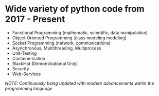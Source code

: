 # Wide variety of python code from 2017 - Present
- Functional Programming (mathematic, scientific, data manipulation)
- Object Oriented Programming (class modeling modeling)
- Socket Programming (network, communications)
- Asynchronous, Multithreading, Multiprocess
- Unit-Testing
- Containerization
- BlackHat (Demonstrational Only)
- Security
- Web-Services

*NOTE: Continuously being updated with modern advancements within the programming language*
